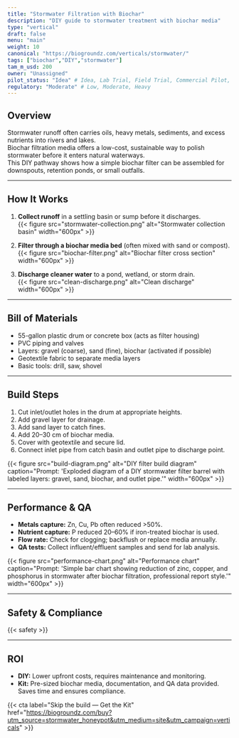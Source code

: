 ```yaml
---
title: "Stormwater Filtration with Biochar"
description: "DIY guide to stormwater treatment with biochar media"
type: "vertical"
draft: false
menu: "main"
weight: 10
canonical: "https://biogroundz.com/verticals/stormwater/"
tags: ["biochar","DIY","stormwater"]
tam_m_usd: 200
owner: "Unassigned"
pilot_status: "Idea" # Idea, Lab Trial, Field Trial, Commercial Pilot, Launched
regulatory: "Moderate" # Low, Moderate, Heavy
---
```


## Overview
Stormwater runoff often carries oils, heavy metals, sediments, and excess nutrients into rivers and lakes.  
Biochar filtration media offers a low-cost, sustainable way to polish stormwater before it enters natural waterways.  
This DIY pathway shows how a simple biochar filter can be assembled for downspouts, retention ponds, or small outfalls.  

---

## How It Works

1. **Collect runoff** in a settling basin or sump before it discharges.  
   {{< figure src="stormwater-collection.png" alt="Stormwater collection basin"  width="600px" >}}

2. **Filter through a biochar media bed** (often mixed with sand or compost).  
   {{< figure src="biochar-filter.png" alt="Biochar filter cross section"  width="600px" >}}

3. **Discharge cleaner water** to a pond, wetland, or storm drain.  
   {{< figure src="clean-discharge.png" alt="Clean discharge"  width="600px" >}}

---

## Bill of Materials
- 55-gallon plastic drum or concrete box (acts as filter housing)  
- PVC piping and valves  
- Layers: gravel (coarse), sand (fine), biochar (activated if possible)  
- Geotextile fabric to separate media layers  
- Basic tools: drill, saw, shovel  

---

## Build Steps

1. Cut inlet/outlet holes in the drum at appropriate heights.  
2. Add gravel layer for drainage.  
3. Add sand layer to catch fines.  
4. Add 20–30 cm of biochar media.  
5. Cover with geotextile and secure lid.  
6. Connect inlet pipe from catch basin and outlet pipe to discharge point.  

{{< figure src="build-diagram.png" alt="DIY filter build diagram" caption="Prompt: 'Exploded diagram of a DIY stormwater filter barrel with labeled layers: gravel, sand, biochar, and outlet pipe.'" width="600px" >}}

---

## Performance & QA
- **Metals capture:** Zn, Cu, Pb often reduced >50%.  
- **Nutrient capture:** P reduced 20–60% if iron-treated biochar is used.  
- **Flow rate:** Check for clogging; backflush or replace media annually.  
- **QA tests:** Collect influent/effluent samples and send for lab analysis.  

{{< figure src="performance-chart.png" alt="Performance chart" caption="Prompt: 'Simple bar chart showing reduction of zinc, copper, and phosphorus in stormwater after biochar filtration, professional report style.'" width="600px" >}}

---

## Safety & Compliance
{{< safety >}}

---

## ROI
- **DIY:** Lower upfront costs, requires maintenance and monitoring.  
- **Kit:** Pre-sized biochar media, documentation, and QA data provided. Saves time and ensures compliance.  

{{< cta label="Skip the build — Get the Kit" href="https://biogroundz.com/buy?utm_source=stormwater_honeypot&utm_medium=site&utm_campaign=verticals" >}}
